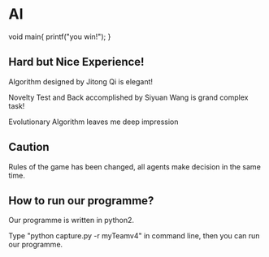 # AI
void main{ printf("you win!"); } 

## Hard but Nice Experience!
Algorithm designed by Jitong Qi is elegant!

Novelty Test and Back accomplished by Siyuan Wang is grand complex task! 

Evolutionary Algorithm leaves me deep impression

## Caution
Rules of the game has been changed, all agents make decision in the same time.

## How to run our programme?
Our programme is written in python2.

Type "python capture.py -r myTeamv4" in command line, then you can run our programme.





